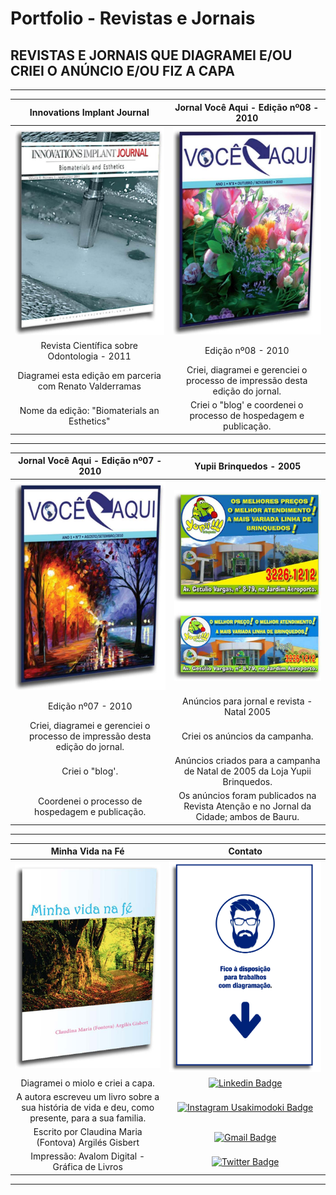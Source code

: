 # Portfolio - Revistas e Jornais
## REVISTAS E JORNAIS QUE DIAGRAMEI E/OU CRIEI O ANÚNCIO E/OU FIZ A CAPA

----

**Innovations Implant Journal** | **Jornal Você Aqui - Edição nº08 - 2010**
:---------------------------:|:------------------------------:
![](/revistas-jornais/003-revista-cientifica-odontologia-innovations-implant-journal-volume-6-numero-edicao-1-2011.jpg)  | ![](/revistas-jornais/002-jornal-voce-aqui-numero-edicao-8-2010.jpg) 
Revista Científica sobre Odontologia - 2011 | Edição nº08 - 2010
Diagramei esta edição em parceria com Renato Valderramas | Criei, diagramei e gerenciei o processo de impressão desta edição do jornal.
Nome da edição: "Biomaterials an Esthetics" | Criei o "blog' e coordenei o processo de hospedagem e publicação.

----

**Jornal Você Aqui - Edição nº07 - 2010** | **Yupii Brinquedos - 2005**
:--------------------:|:-----------:
![](/revistas-jornais/001-jornal-voce-aqui-numero-edicao-7-2010.jpg) | ![](/revistas-jornais/004-anuncio-jornal-da-cidade-revista-atencao-yupii-brinquedos-2005.jpg) |
Edição nº07 - 2010 | Anúncios para jornal e revista - Natal 2005
Criei, diagramei e gerenciei o processo de impressão desta edição do jornal. | Criei os anúncios da campanha.
Criei o "blog'. | Anúncios criados para a campanha de Natal de 2005 da Loja Yupii Brinquedos.
Coordenei o processo de hospedagem e publicação. |  Os anúncios foram publicados na Revista Atenção e no Jornal da Cidade; ambos de Bauru.

----

**Minha Vida na Fé** | **Contato** 
:---------------------------:|:---------------------------:
![](/livros-capas/005-livro-presente-minha-vida-na-fe-2012.jpg)| ![](/livros-capas/006-livros-revistas-contato.jpg)
Diagramei o miolo e criei a capa. | [![Linkedin Badge](https://img.shields.io/badge/-Emanuel-blue?style=flat-square&logo=Linkedin&logoColor=white&link=https://www.linkedin.com/in/gimaranes/)](https://www.linkedin.com/in/gimaranes/)
A autora escreveu um livro sobre a sua história de vida e deu, como presente, para a sua familia. | [![Instagram Usakimodoki Badge](https://img.shields.io/badge/-3dguima-blueviolet?style=flat-square&logo=Instagram&logoColor=white&link=https://www.instagram.com/usakimodoki/)](https://www.instagram.com/3dguima/)
Escrito por Claudina Maria (Fontova) Argilés Gisbert | [![Gmail Badge](https://img.shields.io/badge/-Emanuel-c14438?style=flat-square&logo=Gmail&logoColor=white&link=mailto:3dguima@gmail.com@gmail.com)](mailto:3dguima@gmail.com)
Impressão: Avalom Digital - Gráfica de Livros | [![Twitter Badge](https://img.shields.io/badge/-_3DGuima-1ca0f1?style=flat&labelColor=1ca0f1&logo=twitter&logoColor=white&link=https://twitter.com/_3dguima&)](https://twitter.com/_3DGuima)

----

